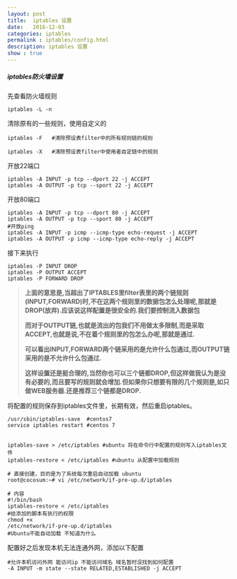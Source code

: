 ```yaml
---
layout: post
title:  iptables 设置
date:   2016-12-03
categories: iptables
permalink : iptables/config.html
description: iptables 设置
show : true
---
```


##### iptables防火墙设置

先查看防火墙规则

```shell
iptables -L -n
```

清除原有的一些规则，使用自定义的

```shell
iptables -F   #清除预设表filter中的所有规则链的规则

iptables -X   #清除预设表filter中使用者自定链中的规则
```

开放22端口

```shell
iptables -A INPUT -p tcp --dport 22 -j ACCEPT
iptables -A OUTPUT -p tcp --sport 22 -j ACCEPT 
```

开放80端口

```shell
iptables -A INPUT -p tcp --dport 80 -j ACCEPT
iptables -A OUTPUT -p tcp --sport 80 -j ACCEPT
#开放ping
iptables -A INPUT -p icmp --icmp-type echo-request -j ACCEPT
iptables -A OUTPUT -p icmp --icmp-type echo-reply -j ACCEPT
```

接下来执行

```shell
iptables -P INPUT DROP
iptables -P OUTPUT ACCEPT
iptables -P FORWARD DROP
```

> **上面的意思是,当超出了IPTABLES里filter表里的两个链规则(INPUT,FORWARD)时,不在这两个规则里的数据包怎么处理呢,那就是DROP(放弃).应该说这样配置是很安全的.我们要控制流入数据包**
>
> **而对于OUTPUT链,也就是流出的包我们不用做太多限制,而是采取ACCEPT,也就是说,不在着个规则里的包怎么办呢,那就是通过.**
>
> **可以看出INPUT,FORWARD两个链采用的是允许什么包通过,而OUTPUT链采用的是不允许什么包通过.**
>
> **这样设置还是挺合理的,当然你也可以三个链都DROP,但这样做我认为是没有必要的,而且要写的规则就会增加.但如果你只想要有限的几个规则是,如只做WEB服务器.还是推荐三个链都是DROP.**

将配置的规则保存到iptables文件里，长期有效，然后重启iptables。

```shell
/usr/sbin/iptables-save  #centos7
service iptables restart #centos 7


iptables-save > /etc/iptables #ubuntu 将在命令行中配置的规则写入iptables文件
iptables-restore < /etc/iptables #ubuntu 从配置中加载规则
```

```shell
# 直接创建，目的是为了系统每次重启自动加载 ubuntu
root@cocosum:~# vi /etc/network/if-pre-up.d/iptables
 
# 内容
#!/bin/bash
iptables-restore < /etc/iptables
#给添加的脚本有执行的权限
chmod +x 
/etc/network/if-pre-up.d/iptables
#Ubuntu不能自动加载 不知道为什么

```

配置好之后发现本机无法连通外网，添加以下配置

```shell
#允许本机访问外网 能访问ip 不能访问域名 域名暂时没找到如何配置
-A INPUT -m state --state RELATED,ESTABLISHED -j ACCEPT
```



